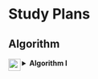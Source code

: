 <h1>Study Plans</h1>

<h2>Algorithm</h2>

<details>

<summary>
<img src="https://assets.leetcode.com/static_assets/others/algorithm_I.png" height="24" align="left">
<b>Algorithm I</b>
</summary>

<br>

<p>
In mathematics and computer science, an algorithm is defined as a process or set of rules to be followed in calculations or other problem-solving operations. This practical method is often used in calculations, data processing, and automatic reasoning because it contains clear and concise instructions and can be executed in limited time and space complexities.
</p>   

<h2>Day 1 ・ Binary Search</h2>

<h4>
<a href="../701-800/704/">Solution</a>
 – 
<a href="https://leetcode.com/problems/binary-search/">704. Binary Search</a>
</h4>

<h4>
<a href="../201-300/278/">Solution</a>
 – 
<a href="https://leetcode.com/problems/first-bad-version/">278. First Bad Version</a>
</h4>

<h4>
<a href="../1-100/35/">Solution</a>
 – 
<a href="https://leetcode.com/problems/search-insert-position/">35. Search Insert Position</a>
</h4>
  
<h2>Day 2 ・ Two Pointers</h2>
  
<h4>
<a href="../901-1000/977/">Solution</a>
 – 
<a href="https://leetcode.com/problems/squares-of-a-sorted-array/">977. Squares of a Sorted Array</a>
</h4>

<h4>
<a href="../101-200/189/">Solution</a>
 – 
<a href="https://leetcode.com/problems/rotate-array/">189. Rotate Array</a>
</h4>
  
<h2>Day 3 ・ Two Pointers</h2>
  
<h4>
<a href="../201-300/283/">Solution</a>
 – 
<a href="https://leetcode.com/problems/move-zeroes/">283. Move Zeroes</a>
</h4>

<h4>
<a href="../101-200/167/">Solution</a>
 – 
<a href="https://leetcode.com/problems/two-sum-ii-input-array-is-sorted/">167. Two Sum II - Input Array Is Sorted</a>
</h4>

<h2>Day 4 ・ Two Pointers</h2>
    
<h4>
<a href="../301-400/344/">Solution</a>
 – 
<a href="https://leetcode.com/problems/reverse-string/">344. Reverse String</a>
</h4>

<h4>
<a href="../501-600/557/">Solution</a>
 – 
<a href="https://leetcode.com/problems/reverse-words-in-a-string-iii/">557. Reverse Words in a String III</a>
</h4>

<h2>Day 5 ・ Two Pointers</h2>
      
<h4>
<a href="">Solution</a>
 – 
<a href="">876. Middle of the Linked List</a>
</h4>

<h4>
<a href="">Solution</a>
 – 
<a href="">19. Remove Nth Node From End of List</a>
</h4>

<h2>Day 6 ・ Sliding Window</h2>
      
<h4>
<a href="">Solution</a>
 – 
<a href="">3. Longest Substring Without Repeating Characters</a>
</h4>

<h4>
<a href="">Solution</a>
 – 
<a href="">567. Permutation in String</a>
</h4>

<h2>Day 7 ・ Breadth-First Search / Depth-First Search</h2>
      
<h4>
<a href="">Solution</a>
 – 
<a href="">733. Flood Fill</a>
</h4>

<h4>
<a href="">Solution</a>
 – 
<a href="">695. Max Area of Island</a>
</h4>

<h2>Day 8 ・ Breadth-First Search / Depth-First Search</h2>
      
<h4>
<a href="">Solution</a>
 – 
<a href="">617. Merge Two Binary Trees</a>
</h4>

<h4>
<a href="">Solution</a>
 – 
<a href="">116. Populating Next Right Pointers in Each Node</a>
</h4>

<h2>Day 9 ・ Breadth-First Search / Depth-First Search</h2>
      
<h4>
<a href="">Solution</a>
 – 
<a href="">542. 01 Matrix</a>
</h4>

<h4>
<a href="">Solution</a>
 – 
<a href="">994. Rotting Oranges</a>
</h4>

<h2>Day 10 ・ Recursion / Backtracking</h2>
      
<h4>
<a href="">Solution</a>
 – 
<a href="">21. Merge Two Sorted Lists</a>
</h4>

<h4>
<a href="">Solution</a>
 – 
<a href="">206. Reverse Linked List</a>
</h4>

<h2>Day 11 ・ Recursion / Backtracking</h2>
      
<h4>
<a href="">Solution</a>
 – 
<a href="">77. Combinations</a>
</h4>

<h4>
<a href="">Solution</a>
 – 
<a href="">46. Permutations</a>
</h4>
    
<h4>
<a href="">Solution</a>
 – 
<a href="">784. Letter Case Permutation</a>
</h4>

<h2>Day 12 ・ Dynamic Programming</h2>
        
<h4>
<a href="">Solution</a>
 – 
<a href="">70. Climbing Stairs</a>
</h4>

<h4>
<a href="">Solution</a>
 – 
<a href="">198. House Robber</a>
</h4>
    
<h4>
<a href="">Solution</a>
 – 
<a href="">120. Triangle</a>
</h4>

<h2>Day 13 ・ Bit Manipulation</h2>
          
<h4>
<a href="">Solution</a>
 – 
<a href="">231. Power of Two</a>
</h4>

<h4>
<a href="">Solution</a>
 – 
<a href="">191. Number of 1 Bits</a>
</h4>

<h2>Day 14 ・ Bit Manipulation</h2>
          
<h4>
<a href="">Solution</a>
 – 
<a href="">190. Reverse Bits</a>
</h4>

<h4>
<a href="">Solution</a>
 – 
<a href="">136. Single Number</a>
</h4>
  
<hr>

<h4>Source: https://leetcode.com/study-plan/algorithm</h4>

</details>
